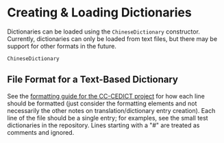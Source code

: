 # Creating & Loading Dictionaries

Dictionaries can be loaded using the `ChineseDictionary` constructor. Currently, dictionaries can only be loaded from text files, but there may be support for other formats in the future.

```@docs
ChineseDictionary
```


## File Format for a Text-Based Dictionary

See the [formatting guide for the CC-CEDICT project](https://cc-cedict.org/wiki/format:syntax) for how each line should be formatted (just consider the formatting elements and not necessarily the other notes on translation/dictionary entry creation). Each line of the file should be a single entry; for examples, see the small test dictionaries in the repository. Lines starting with a "#" are treated as comments and ignored.
